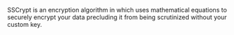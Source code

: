 SSCrypt is an encryption algorithm in which uses mathematical equations to securely encrypt your data precluding it from being scrutinized without your custom key.
